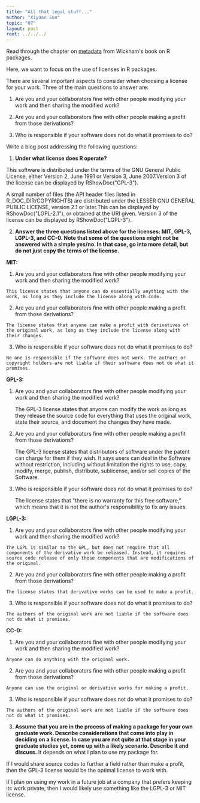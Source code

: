 ```yaml
---
title: "All that legal stuff..."
author: "Xiyuan Sun"
topic: "07"
layout: post
root: ../../../
---
```

Read through the chapter on [metadata](http://r-pkgs.had.co.nz/description.html) from Wickham's book on R packages. 

Here, we want to focus on the use of licenses in R packages.

There are several important aspects to consider when choosing a license for your work. 
Three of the main questions to answer are: 

1. Are you and your collaborators fine with other people modifying your work and then sharing the modified work?

2. Are you and your collaborators fine with other people making a profit from those derivations?

3. Who is responsible if your software does not do what it promises to do?


Write a blog post addressing the following questions: 

1. **Under what license does R operate?**

This software is distributed under the terms of the GNU General Public License, either Version 2, June 1991 or Version 3, June 2007.Version 3 of the license can be displayed by RShowDoc("GPL-3").

A small number of files (the API header files listed in R_DOC_DIR/COPYRIGHTS) are distributed under the LESSER GNU GENERAL PUBLIC LICENSE, version 2.1 or later.This can be displayed by RShowDoc("LGPL-2.1"), or obtained at the URI given. Version 3 of the license can be displayed by RShowDoc("LGPL-3").



2. **Answer the three questions listed above for the licenses: MIT, GPL-3,  LGPL-3, and CC-0. Note that some of the questions might not be answered with a simple yes/no. In that case, go into more detail, but do not just copy the terms of the license.**

**MIT:**
  
  1. Are you and your collaborators fine with other people modifying your work and then sharing the modified work?
  
    This license states that anyone can do essentially anything with the work, as long as they include the license along with code.
      
  2. Are you and your collaborators fine with other people making a profit from those derivations?
  
    The license states that anyone can make a profit with derivatives of the original work, as long as they include the license along with their changes.

  3. Who is responsible if your software does not do what it promises to do?
  
    No one is responsible if the software does not work. The authors or copyright holders are not liable if their software does not do what it promises.
  
  **GPL-3:**
  
  1. Are you and your collaborators fine with other people modifying your work and then sharing the modified work?
    
      The GPL-3 license states that anyone can modify the work as long as they release the source code for everything that uses the original work, state their source, and document the changes they have made.

  2. Are you and your collaborators fine with other people making a profit from those derivations?
    
      The GPL-3 license states that distributors of software under the patent can charge for them if they wish.
      It says users can deal in the Software without restriction, including without limitation the rights to use, copy, modify, merge, publish, distribute, sublicense, and/or sell copies of the Software.

  3. Who is responsible if your software does not do what it promises to do?
    
      The license states that "there is no warranty for this free software," which means that it is not the author's responsibility to fix any issues.
      
  **LGPL-3:**
  
  1. Are you and your collaborators fine with other people modifying your work and then sharing the modified work?
  
    The LGPL is similar to the GPL, but does not require that all components of the derivative work be released. Instead, it requires source code release of only those components that are modifications of the original.

  2. Are you and your collaborators fine with other people making a profit from those derivations?
  
    The license states that derivative works can be used to make a profit.

  3. Who is responsible if your software does not do what it promises to do?
  
    The authors of the original work are not liable if the software does not do what it promises.
  
  **CC-0:**
  
  1. Are you and your collaborators fine with other people modifying your work and then sharing the modified work?
  
    Anyone can do anything with the original work.

  2. Are you and your collaborators fine with other people making a profit from those derivations?
  
    Anyone can use the original or derivative works for making a profit.

  3. Who is responsible if your software does not do what it promises to do?
  
    The authors of the original work are not liable if the software does not do what it promises.


3. **Assume that you are in the process of making a package for your own graduate work. Describe considerations that come into play in deciding on a license. In case you are not quite at that stage in your graduate studies yet, come up with a likely scenario. Describe it and discuss.**
It depends on what I plan to use my package for. 

If I would share source codes to further a field rather than make a profit, then the GPL-3 license would be the optimal license to work with. 

If I plan on using my work in a future job at a company that prefers keeping its work private, then I would likely use something like the LGPL-3 or MIT license.
